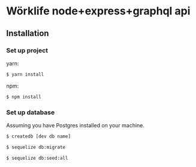 # Wörklife node+express+graphql api

## Installation

### Set up project

yarn:

```bash
$ yarn install
```

npm:

```bash
$ npm install
```

### Set up database
Assuming you have Postgres installed on your machine.

```bash
$ createdb [dev db name]
```

```bash
$ sequelize db:migrate
```

```bash
$ sequelize db:seed:all
```
